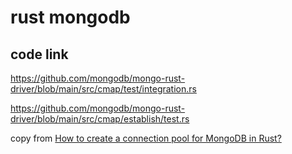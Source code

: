 # rust mongodb

## code link
https://github.com/mongodb/mongo-rust-driver/blob/main/src/cmap/test/integration.rs

https://github.com/mongodb/mongo-rust-driver/blob/main/src/cmap/establish/test.rs

copy from [How to create a connection pool for MongoDB in Rust?](https://www.reddit.com/r/rust/comments/u30n33/how_to_create_a_connection_pool_for_mongodb_in/)
